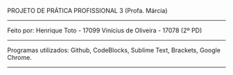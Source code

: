 PROJETO DE PRÁTICA PROFISSIONAL 3 (Profa. Márcia)

-----------------------------------------------------

Feito por:
Henrique Toto - 17099
Vinícius de Oliveira - 17078
(2º PD)

-----------------------------------------------------

Programas utilizados:
Github,
CodeBlocks,
Sublime Text,
Brackets,
Google Chrome.

-----------------------------------------------------
